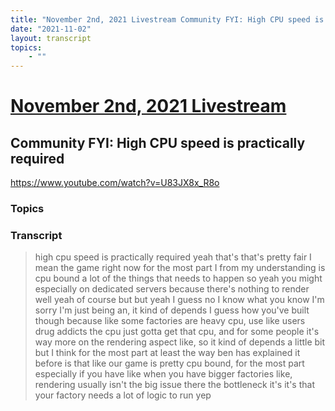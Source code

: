 ```yaml
---
title: "November 2nd, 2021 Livestream Community FYI: High CPU speed is practically required"
date: "2021-11-02"
layout: transcript
topics:
    - ""
---
```

# [November 2nd, 2021 Livestream](../2021-11-02.md)
## Community FYI: High CPU speed is practically required
https://www.youtube.com/watch?v=U83JX8x_R8o

### Topics


### Transcript

> high cpu speed is practically required yeah that's that's pretty fair I mean the game right now for the most part I from my understanding is cpu bound a lot of the things that needs to happen so yeah you might especially on dedicated servers because there's nothing to render well yeah of course but but yeah I guess no I know what you know I'm sorry I'm just being an, it kind of depends I guess how you've built though because like some factories are heavy cpu, use like users drug addicts the cpu just gotta get that cpu, and for some people it's way more on the rendering aspect like, so it kind of depends a little bit but I think for the most part at least the way ben has explained it before is that like our game is pretty cpu bound, for the most part especially if you have like when you have bigger factories like, rendering usually isn't the big issue there the bottleneck it's it's that your factory needs a lot of logic to run yep
